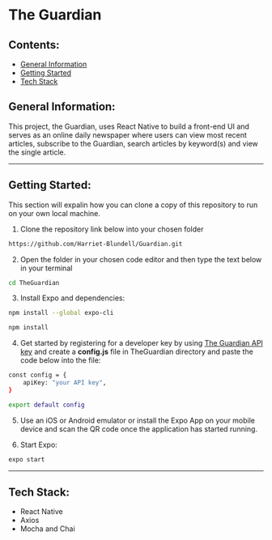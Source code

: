 # The Guardian

## Contents:

- [General Information](#General-Information)
- [Getting Started](#Getting-Started)
- [Tech Stack](#Tech-Stack)

## General Information:

This project, the Guardian, uses React Native to build a front-end UI and serves as an online daily newspaper where users can view most recent articles, subscribe to the Guardian, search articles by keyword(s) and view the single article.

---

## Getting Started:

This section will expalin how you can clone a copy of this repository to run on your own local machine.

1. Clone the repository link below into your chosen folder

```bash
https://github.com/Harriet-Blundell/Guardian.git
```

2. Open the folder in your chosen code editor and then type the text below in your terminal

```bash
cd TheGuardian
```

3. Install Expo and dependencies:

```bash
npm install --global expo-cli

npm install
```

4. Get started by registering for a developer key by using [The Guardian API key](https://open-platform.theguardian.com/access/) and create a **config.js** file in TheGuardian directory and paste the code below into the file:

```bash
const config = {
    apiKey: "your API key",
}

export default config
```

5. Use an iOS or Android emulator or install the Expo App on your mobile device and scan the QR code once the application has started running.

6. Start Expo:

```bash
expo start
```

---

## Tech Stack:

- React Native
- Axios
- Mocha and Chai
